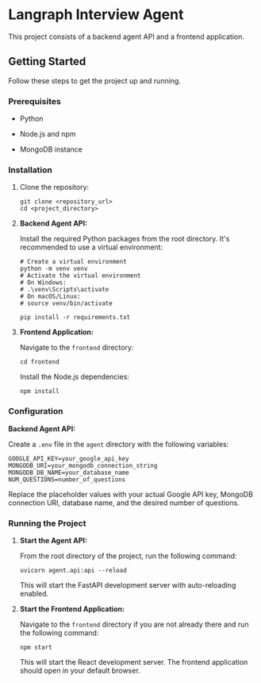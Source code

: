 # Langraph Interview Agent

This project consists of a backend agent API and a frontend application.

## Getting Started

Follow these steps to get the project up and running.

### Prerequisites

* Python

* Node.js and npm

* MongoDB instance

### Installation

1. Clone the repository:

   ```
   git clone <repository_url>
   cd <project_directory>

   ```

2. **Backend Agent API:**

   Install the required Python packages from the root directory. It's recommended to use a virtual environment:

   ```
   # Create a virtual environment
   python -m venv venv
   # Activate the virtual environment
   # On Windows:
   # .\venv\Scripts\activate
   # On macOS/Linux:
   # source venv/bin/activate

   pip install -r requirements.txt

   ```

3. **Frontend Application:**

   Navigate to the `frontend` directory:

   ```
   cd frontend

   ```

   Install the Node.js dependencies:

   ```
   npm install

   ```

### Configuration

**Backend Agent API:**

Create a `.env` file in the `agent` directory with the following variables:

```
GOOGLE_API_KEY=your_google_api_key
MONGODB_URI=your_mongodb_connection_string
MONGODB_DB_NAME=your_database_name
NUM_QUESTIONS=number_of_questions

```

Replace the placeholder values with your actual Google API key, MongoDB connection URI, database name, and the desired number of questions.

### Running the Project

1. **Start the Agent API:**

   From the root directory of the project, run the following command:

   ```
   uvicorn agent.api:api --reload

   ```

   This will start the FastAPI development server with auto-reloading enabled.

2. **Start the Frontend Application:**

   Navigate to the `frontend` directory if you are not already there and run the following command:

   ```
   npm start

   ```

   This will start the React development server. The frontend application should open in your default browser.
